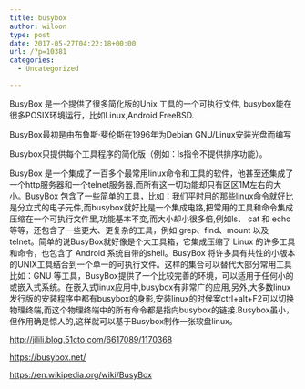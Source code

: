 ```yaml
---
title: busybox
author: wiloon
type: post
date: 2017-05-27T04:22:18+00:00
url: /?p=10381
categories:
  - Uncategorized

---
```

BusyBox 是一个提供了很多简化版的Unix 工具的一个可执行文件, busybox能在很多POSIX环境运行，比如Linux,Android,FreeBSD.

BusyBox最初是由布鲁斯·斐伦斯在1996年为Debian GNU/Linux安装光盘而编写
  
Busybox只提供每个工具程序的简化版（例如：ls指令不提供排序功能）。

BusyBox 是一个集成了一百多个最常用linux命令和工具的软件，他甚至还集成了一个http服务器和一个telnet服务器,而所有这一切功能却只有区区1M左右的大小。BusyBox 包含了一些简单的工具，比如：我们平时用的那些linux命令就好比是分立式的电子元件,而busybox就好比是一个集成电路,把常用的工具和命令集成压缩在一个可执行文件里,功能基本不变,而大小却小很多倍,例如ls、 cat 和 echo等等，还包含了一些更大、更复杂的工具，例如 grep、find、mount 以及telnet。简单的说BusyBox就好像是个大工具箱，它集成压缩了 Linux 的许多工具和命令，也包含了 Android 系统自带的shell。BusyBox 将许多具有共性的小版本的UNIX工具结合到一个单一的可执行文件。这样的集合可以替代大部分常用工具比如：GNU 等工具，BusyBox提供了一个比较完善的环境，可以适用于任何小的或嵌入式系统。在嵌入式linux应用中,busybox有非常广的应用,另外,大多数linux发行版的安装程序中都有busybox的身影,安装linux的时候案ctrl+alt+F2可以切换物理终端,而这个物理终端中的所有命令都是指向busybox的链接.Busybox虽小，但作用确是惊人的,这样就可以基于Busybox制作一张软盘linux。

http://jilili.blog.51cto.com/6617089/1170368
  
https://busybox.net/
  
https://en.wikipedia.org/wiki/BusyBox